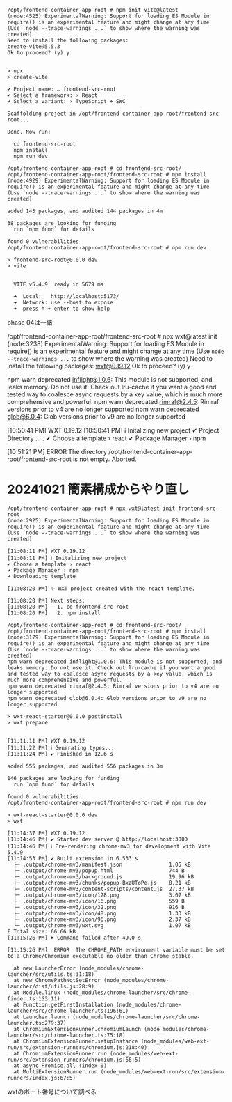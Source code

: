 ```
/opt/frontend-container-app-root # npm init vite@latest
(node:4525) ExperimentalWarning: Support for loading ES Module in require() is an experimental feature and might change at any time
(Use `node --trace-warnings ...` to show where the warning was created)
Need to install the following packages:
create-vite@5.5.3
Ok to proceed? (y) y


> npx
> create-vite

✔ Project name: … frontend-src-root
✔ Select a framework: › React
✔ Select a variant: › TypeScript + SWC

Scaffolding project in /opt/frontend-container-app-root/frontend-src-root...

Done. Now run:

  cd frontend-src-root
  npm install
  npm run dev

/opt/frontend-container-app-root # cd frontend-src-root/
/opt/frontend-container-app-root/frontend-src-root # npm install
(node:4929) ExperimentalWarning: Support for loading ES Module in require() is an experimental feature and might change at any time
(Use `node --trace-warnings ...` to show where the warning was created)

added 143 packages, and audited 144 packages in 4m

38 packages are looking for funding
  run `npm fund` for details

found 0 vulnerabilities
/opt/frontend-container-app-root/frontend-src-root # npm run dev

> frontend-src-root@0.0.0 dev
> vite


  VITE v5.4.9  ready in 5679 ms

  ➜  Local:   http://localhost:5173/
  ➜  Network: use --host to expose
  ➜  press h + enter to show help

```

phase 04は一緒

/opt/frontend-container-app-root/frontend-src-root # npx wxt@latest init
(node:3238) ExperimentalWarning: Support for loading ES Module in require() is an experimental feature and might change at any time
(Use `node --trace-warnings ...` to show where the warning was created)
Need to install the following packages:
wxt@0.19.12
Ok to proceed? (y) y

npm warn deprecated inflight@1.0.6: This module is not supported, and leaks memory. Do not use it. Check out lru-cache if you want a good and tested way to coalesce async requests by a key value, which is much more comprehensive and powerful.
npm warn deprecated rimraf@2.4.5: Rimraf versions prior to v4 are no longer supported
npm warn deprecated glob@6.0.4: Glob versions prior to v9 are no longer supported

[10:50:41 PM] WXT 0.19.12
[10:50:41 PM] ℹ Initalizing new project
✔ Project Directory … .
✔ Choose a template › react
✔ Package Manager › npm

[10:51:21 PM]  ERROR  The directory /opt/frontend-container-app-root/frontend-src-root is not empty. Aborted.



# 20241021 簡素構成からやり直し


```
/opt/frontend-container-app-root # npx wxt@latest init frontend-src-root
(node:2925) ExperimentalWarning: Support for loading ES Module in require() is an experimental feature and might change at any time
(Use `node --trace-warnings ...` to show where the warning was created)

[11:08:11 PM] WXT 0.19.12
[11:08:11 PM] ℹ Initalizing new project
✔ Choose a template › react
✔ Package Manager › npm
✔ Downloading template

[11:08:20 PM] ✨ WXT project created with the react template.

[11:08:20 PM] Next steps:
[11:08:20 PM]   1. cd frontend-src-root
[11:08:20 PM]   2. npm install

/opt/frontend-container-app-root # cd frontend-src-root/
/opt/frontend-container-app-root/frontend-src-root # npm install
(node:3179) ExperimentalWarning: Support for loading ES Module in require() is an experimental feature and might change at any time
(Use `node --trace-warnings ...` to show where the warning was created)
npm warn deprecated inflight@1.0.6: This module is not supported, and leaks memory. Do not use it. Check out lru-cache if you want a good and tested way to coalesce async requests by a key value, which is much more comprehensive and powerful.
npm warn deprecated rimraf@2.4.5: Rimraf versions prior to v4 are no longer supported
npm warn deprecated glob@6.0.4: Glob versions prior to v9 are no longer supported

> wxt-react-starter@0.0.0 postinstall
> wxt prepare


[11:11:11 PM] WXT 0.19.12
[11:11:22 PM] ℹ Generating types...
[11:11:24 PM] ✔ Finished in 12.6 s

added 555 packages, and audited 556 packages in 3m

146 packages are looking for funding
  run `npm fund` for details

found 0 vulnerabilities
/opt/frontend-container-app-root/frontend-src-root # npm run dev

> wxt-react-starter@0.0.0 dev
> wxt

[11:14:37 PM] WXT 0.19.12
[11:14:46 PM] ✔ Started dev server @ http://localhost:3000
[11:14:46 PM] ℹ Pre-rendering chrome-mv3 for development with Vite 5.4.9
[11:14:53 PM] ✔ Built extension in 6.533 s
  ├─ .output/chrome-mv3/manifest.json               1.05 kB 
  ├─ .output/chrome-mv3/popup.html                  744 B   
  ├─ .output/chrome-mv3/background.js               19.96 kB
  ├─ .output/chrome-mv3/chunks/popup-BxzUToPe.js    8.21 kB 
  ├─ .output/chrome-mv3/content-scripts/content.js  27.37 kB
  ├─ .output/chrome-mv3/icon/128.png                3.07 kB 
  ├─ .output/chrome-mv3/icon/16.png                 559 B   
  ├─ .output/chrome-mv3/icon/32.png                 916 B   
  ├─ .output/chrome-mv3/icon/48.png                 1.33 kB 
  ├─ .output/chrome-mv3/icon/96.png                 2.37 kB 
  └─ .output/chrome-mv3/wxt.svg                     1.07 kB 
Σ Total size: 66.66 kB                                               
[11:15:26 PM] ✖ Command failed after 49.0 s

[11:15:26 PM]  ERROR  The CHROME_PATH environment variable must be set to a Chrome/Chromium executable no older than Chrome stable.

  at new LauncherError (node_modules/chrome-launcher/src/utils.ts:31:18)
  at new ChromePathNotSetError (node_modules/chrome-launcher/dist/utils.js:28:9)
  at Module.linux (node_modules/chrome-launcher/src/chrome-finder.ts:153:11)
  at Function.getFirstInstallation (node_modules/chrome-launcher/src/chrome-launcher.ts:196:61)
  at Launcher.launch (node_modules/chrome-launcher/src/chrome-launcher.ts:279:37)
  at ChromiumExtensionRunner.chromiumLaunch (node_modules/chrome-launcher/src/chrome-launcher.ts:75:18)
  at ChromiumExtensionRunner.setupInstance (node_modules/web-ext-run/src/extension-runners/chromium.js:218:40)
  at ChromiumExtensionRunner.run (node_modules/web-ext-run/src/extension-runners/chromium.js:66:5)
  at async Promise.all (index 0)
  at MultiExtensionRunner.run (node_modules/web-ext-run/src/extension-runners/index.js:67:5)

```

wxtのポート番号について調べる

